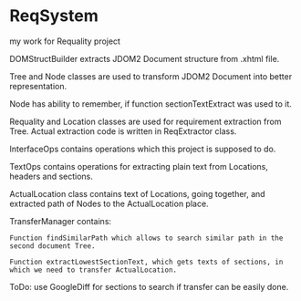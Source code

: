 # ReqSystem
my work for Requality project

DOMStructBuilder extracts JDOM2 Document structure from .xhtml file.

Tree and Node classes are used to transform JDOM2 Document into better representation.

Node has ability to remember, if function sectionTextExtract was used to it.

Requality and Location classes are used for requirement extraction from Tree. Actual extraction code is written in ReqExtractor class.

InterfaceOps contains operations which this project is supposed to do.

TextOps contains operations for extracting plain text from Locations, headers and sections.

ActualLocation class contains text of Locations, going together, and extracted path of Nodes to the ActualLocation place.

TransferManager contains:

	Function findSimilarPath which allows to search similar path in the second document Tree.

	Function extractLowestSectionText, which gets texts of sections, in which we need to transfer ActualLocation.

ToDo: use GoogleDiff for sections to search if transfer can be easily done.
